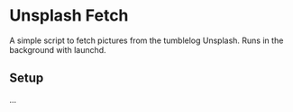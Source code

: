Unsplash Fetch
==============

A simple script to fetch pictures from the tumblelog Unsplash.
Runs in the background with launchd.

Setup
-----

...